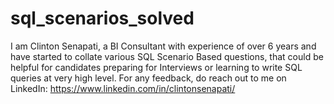 # sql_scenarios_solved
I am Clinton Senapati, a BI Consultant with experience of over 6 years and have started to collate various SQL Scenario Based questions, that could be helpful for candidates preparing for Interviews or learning to write SQL queries at very high level.
For any feedback, do reach out to me on LinkedIn: https://www.linkedin.com/in/clintonsenapati/
